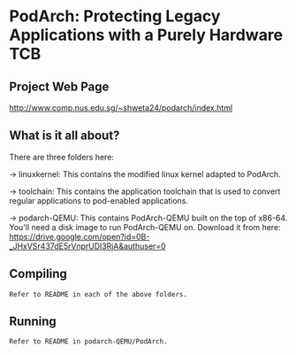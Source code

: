 # PodArch: Protecting Legacy Applications with a Purely Hardware TCB

Project Web Page
---------
http://www.comp.nus.edu.sg/~shweta24/podarch/index.html


What is it all about?
---------
There are three folders here:

-> linuxkernel: This contains the modified linux kernel adapted to PodArch.

-> toolchain: This contains the application toolchain that is used to convert regular applications to pod-enabled applications.

-> podarch-QEMU: This contains PodArch-QEMU built on the top of x86-64.
	You'll need a disk image to run PodArch-QEMU on. Download it from here: https://drive.google.com/open?id=0B-_JHxVSr437dE5rVnprUDl3RjA&authuser=0


Compiling
---------
	Refer to README in each of the above folders.


Running
--------
	Refer to README in podarch-QEMU/PodArch.
